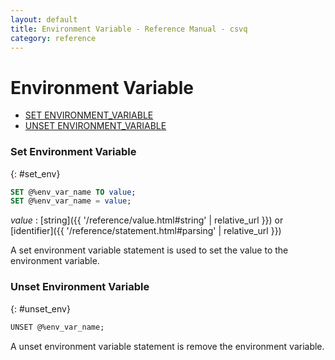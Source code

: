 ```yaml
---
layout: default
title: Environment Variable - Reference Manual - csvq
category: reference
---
```


# Environment Variable

* [SET ENVIRONMENT_VARIABLE](#set_env)
* [UNSET ENVIRONMENT_VARIABLE](#unset_env)


### Set Environment Variable
{: #set_env}

```sql
SET @%env_var_name TO value;
SET @%env_var_name = value;
```

_value_
: [string]({{ '/reference/value.html#string' | relative_url }}) or [identifier]({{ '/reference/statement.html#parsing' | relative_url }})

A set environment variable statement is used to set the value to the environment variable. 


### Unset Environment Variable
{: #unset_env}

```sql
UNSET @%env_var_name;
```

A unset environment variable statement is remove the environment variable. 


